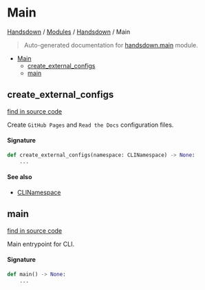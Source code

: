# Main

[Handsdown](../README.md#-handsdown---python-documentation-generator) / [Modules](../MODULES.md#modules) / [Handsdown](index.md#handsdown) / Main

> Auto-generated documentation for [handsdown.main](https://github.com/vemel/handsdown/blob/main/handsdown/main.py) module.

- [Main](#main)
  - [create_external_configs](#create_external_configs)
  - [main](#main)

## create_external_configs

[find in source code](https://github.com/vemel/handsdown/blob/main/handsdown/main.py#L14)

Create `GitHub Pages` and `Read the Docs` configuration files.

#### Signature

```python
def create_external_configs(namespace: CLINamespace) -> None:
    ...
```

#### See also

- [CLINamespace](cli_parser.md#clinamespace)



## main

[find in source code](https://github.com/vemel/handsdown/blob/main/handsdown/main.py#L42)

Main entrypoint for CLI.

#### Signature

```python
def main() -> None:
    ...
```


